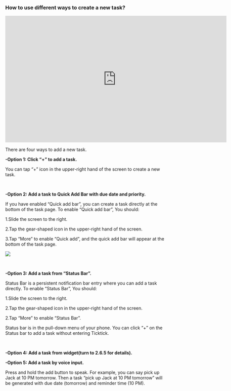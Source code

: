 ### How to use different ways to create a new task?

<iframe width="700" height="400" src="https://www.youtube.com/embed/-npsJ9oIasU?list=PLbWRKVi0_aTFbQcYoQHar2TR88yoO190U" frameborder="0" allowfullscreen></iframe>


There are four ways to add a new task.

**-Option 1: Click “+” to add a task.**

You can tap “+” icon in the upper-right hand of the screen to create a new task.

<br />

**-Option 2: Add a task to Quick Add Bar with due date and priority.**

If you have enabled “Quick add bar”, you can create a task directly at the bottom of the task page. To enable “Quick add bar”, You should:

1.Slide the screen to the right.

2.Tap the gear-shaped icon in the upper-right hand of the screen.

3.Tap “More” to enable “Quick add”, and the quick add bar will appear at the bottom of the task page.

![](../images/image.2.2.1W.png)

<br />

**-Option 3: Add a task from “Status Bar”.**

Status Bar is a persistent notification bar entry where you can add a task directly. To enable “Status Bar”, You should:

1.Slide the screen to the right.

2.Tap the gear-shaped icon in the upper-right hand of the screen.

2.Tap “More” to enable “Status Bar”.

Status bar is in the pull-down menu of your phone. You can click “+” on the Status bar to add a task without entering Ticktick.

<br />

**-Option 4: Add a task from widget(turn to 2.6.5 for details).**


**-Option 5: Add a task by voice input.**

Press and hold the add button to speak. For example, you can say pick up Jack at 10 PM tomorrow. Then a task “pick up Jack at 10 PM tomorrow” will be generated with due date (tomorrow) and reminder time (10 PM).




